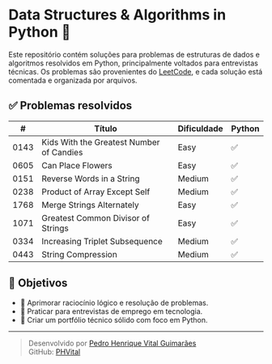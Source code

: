 # Data Structures & Algorithms in Python 🐍

Este repositório contém soluções para problemas de estruturas de dados e algoritmos resolvidos em Python, principalmente voltados para entrevistas técnicas. Os problemas são provenientes do [LeetCode](https://leetcode.com/), e cada solução está comentada e organizada por arquivos.

## ✅ Problemas resolvidos

| #    | Título                                   | Dificuldade | Python |
|------|------------------------------------------|-------------|--------|
| 0143 | Kids With the Greatest Number of Candies | Easy        | ✅     |
| 0605 | Can Place Flowers                        | Easy        | ✅     |
| 0151 | Reverse Words in a String                | Medium      | ✅     |
| 0238 | Product of Array Except Self             | Medium      | ✅     |
| 1768 | Merge Strings Alternately                | Easy        | ✅     |
| 1071 | Greatest Common Divisor of Strings       | Easy        | ✅     |
| 0334 | Increasing Triplet Subsequence           | Medium      | ✅     |
| 0443 | String Compression                       | Medium      | ✅     |

## 📌 Objetivos

- 🧠 Aprimorar raciocínio lógico e resolução de problemas.
- 🎯 Praticar para entrevistas de emprego em tecnologia.
- 🚀 Criar um portfólio técnico sólido com foco em Python.

---

> Desenvolvido por [Pedro Henrique Vital Guimarães](https://www.linkedin.com/in/pedro-henrique-vital-guimar%C3%A3es/)  
> GitHub: [PHVital](https://github.com/PHVital)
